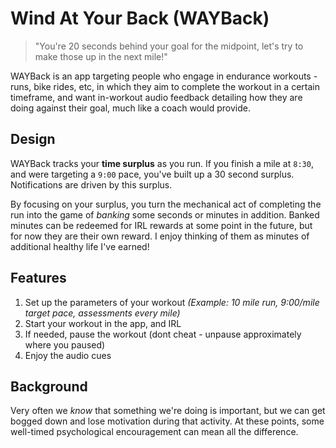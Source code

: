 # Wind At Your Back (WAYBack)

> "You're 20 seconds behind your goal for the midpoint, let's try to make those up in the next mile!"

WAYBack is an app targeting people who engage in endurance workouts -  runs, bike rides, etc, in which they aim to complete the workout in a certain timeframe, and want in-workout audio feedback detailing how they are doing against their goal, much like a coach would provide.

## Design

WAYBack tracks your **time surplus** as you run. If you finish a mile at `8:30`, and were targeting a `9:00` pace, you've built up a 30 second surplus. Notifications are driven by this surplus.

By focusing on your surplus, you turn the mechanical act of completing the run into the game of *banking* some seconds or minutes in addition. Banked minutes can be redeemed for IRL rewards at some point in the future, but for now they are their own reward. I enjoy thinking of them as minutes of additional healthy life I've earned!

## Features

  1. Set up the parameters of your workout _(Example: 10 mile run, 9:00/mile target pace, assessments every mile)_
  1. Start your workout in the app, and IRL
  1. If needed, pause the workout (dont cheat - unpause approximately where you paused)
  1. Enjoy the audio cues

## Background

Very often we *know* that something we're doing is important, but we can get bogged down and lose motivation during that activity. At these points, some well-timed psychological encouragement can mean all the difference.
